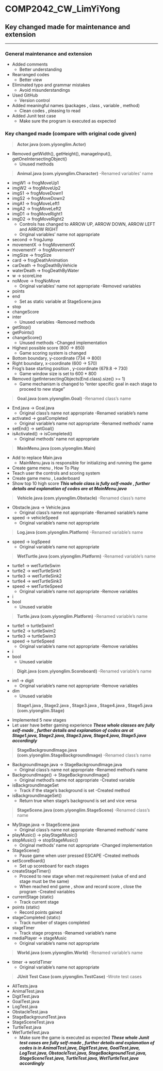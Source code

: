 # COMP2042_CW_LimYiYong

## Key changed made for maintenance and extension
___________________________________________________________________

### General maintenance and extension
- Added comments
  - Better understanding
- Rearranged codes
  - Better view
- Eliminated typo and grammar mistakes
  - Avoid misunderstandings
- Used GitHub 
  - Version control
- Added meaningful names (packages , class , variable , method)
  - Clean codes , pleasing to read
- Added Junit test case
  - Make sure the program is executed as expected

### Key changed made (compare with original code given)
>**Actor.java (com.yiyonglim.Actor)**
- Removed getWidth(), getHeight(), manageInput(), getOneIntersectingObject()
  - Unused methods

>**Animal.java (com.yiyonglim.Character)**
-Renamed variables’ name
  - imgW1 -> frogMoveUp1
  - imgW2 -> frogMoveUp2
  - imgS1 -> frogMoveDown1
  - imgS2 -> frogMoveDown2
  - imgA1 -> frogMoveLeft1
  - imgA2 -> frogMoveLeft2
  - imgD1 -> frogMoveRight1
  - imgD2 -> frogMoveRight2
    - Controls has changed to ARROW UP, ARROW DOWN, ARROW LEFT and ARROW RIGHT
    - Original variables’ name not appropriate
  - second -> frogJump
  - movementX -> frogMovementX
  - movementY -> frogMovementY
  - imgSize -> frogSize
  - card -> frogDeathAnimation
  - carDeath -> frogDeathByVehicle
  - waterDeath -> frogDeathByWater
  - w -> scoreLine
  - noMove -> frogNoMove
    -	Original variables’ name not appropriate
-Removed variables
  - points
  - end
    - Set as static variable at StageScene.java
  - stop
  -	changeScore
  -	inter
    -	Unused variables
-Removed methods
  - getStop()
  - getPoints()
  - changeScore()
    -	Unused methods
-Changed implementation
  -	Highest possible score (800 -> 850)
    -	Game scoring system is changed
  -	Bottom boundary, y-coordinate (734 -> 800)
  -	Right boundary,  x-coordinate (600 -> 570)
  -	Frog’s base starting position , y-coordinate (679.8 -> 730)
    -	Game window size is set to 600 * 800
  -	Removed (getIntersectingObjects(End.class).size() >= 1)
    -	Game mechanism is changed to “enter specific goal in each stage to proceed to new stage”

>**Goal.java (com.yiyonglim.Goal)**
-Renamed class’s name
  -	End.java -> Goal.java
    -	Original class’s name not appropriate
-Renamed variable’s name
  -	activated -> goalCompleted
    -	Original variable’s name not appropriate
-Renamed methods’ name
  -	setEnd() -> setGoal()
  -	isActivated() -> isCompleted()
    -	Original methods’ name not appropriate

>**MainMenu.java (com.yiyonglim.Main)**
- Add to replace Main.java
    -	MainMenu.java is responsible for initializing and running the game
-	Create game menu , How To Play
  -	Teach user the controls and scoring system
-	Create game menu , Leaderboard
  -	Show top 10 high score
***This whole class is fully self-made , further details and explanation of codes are at MainMenu.java***

>**Vehicle.java (com.yiyonglim.Obstacle)**
-Renamed class’s name
  -	Obstacle.java -> Vehicle.java
    -	Original class’s name not appropriate
-Renamed variable’s name
  -	speed -> vehicleSpeed
    -	Original variable’s name not appropriate

>**Log.java (com.yiyonglim.Platform)**
-Renamed variable’s name
  -	speed -> logSpeed
    -	Original variable’s name not appropriate

>**WetTurtle.java (com.yiyonglim.Platform)**
-Renamed variable’s name
  -	turtle1 -> wetTurtleSwim
  -	turtle2 -> wetTurtleSink1
  -	turtle3 -> wetTurtleSink2
  -	turtle4 -> wetTurtleSink3
  -	speed -> wetTurtleSpeed
    -	Original variable’s name not appropriate
-Remove variables
  -	i
  -	bool
    -	Unused variable

>**Turtle.java (com.yiyonglim.Platform)**
-Renamed variable’s name
  -	turtle1 -> turtleSwim1
  -	turtle2 -> turtleSwim2
  -	turtle3 -> turtleSwim3
  -	speed -> turtleSpeed
    -	Original variable’s name not appropriate
-Remove variables
  -	i
  -	bool
    -	Unused variable

>**Digit.java (com.yiyonglim.Scoreboard)**
-Renamed variable’s name
  -	im1 -> digit
    -	Original variable’s name not appropriate
-Remove variables
  -	dim
    -	Unused variable

>**Stage1.java , Stage2.java , Stage3.java , Stage4.java , Stage5.java (com.yiyonglim.Stage)**
-	Implemented 5 new stages
  -	Let user have better gaming experience
***These whole classes are fully self-made , further details and explanation of codes are at Stage1.java, Stage2.java, Stage3.java, Stage4.java, Stage5.java accordingly***

>**StageBackgroundImage.java (com.yiyonglim.StageBackgroundImage)**
-Renamed class’s name
  -	BackgroundImage.java -> StageBackgroundImage.java
    -	Original class’s name not appropriate
-Renamed method’s name
  -	BackgroundImage() -> StageBackgroundImage()
    -	Original method’s name not appropriate
-Created variable
  -	isBackgroundImageSet
    -	Track if the stage’s background is set
-Created method
  -	isBackgroundImageSet()
    -	Return true when stage’s background is set and vice versa

>**StageScene.java (com.yiyonglim.StageScene)**
-Renamed class’s name
  -	MyStage.java -> StageScene.java
    -	Original class’s name not appropriate
-Renamed methods’ name
  -	playMusic() -> playStageMusic()
  -	stopMusic() -> stopStageMusic()
    -	Original methods’ name not appropriate
-Changed implementation
  -	StageScene()
    -	Pause game when user pressed ESCAPE
-Created methods
  -	setScoreBoard()
    -	Set up scoreboard for each stages
  -	createStageTimer()
    -	Proceed to new stage when met requirement (value of end and stage must be the same)
    -	When reached end game , show and record score , close the program
-Created variables
  -	currentStage (static)
    -	Track current stage
  -	points (static)
    -	Record points gained
  -	stageCompleted (static)
    -	Track number of stages completed
  -	stageTimer
    -	Track stage progress
-Renamed variable’s name
  -	mediaPlayer -> stageMusic
    -	Original variable’s name not appropriate

>**World.java (com.yiyonglim.World)**
-Renamed variable’s name
  -	timer -> worldTimer
    -	Original variable’s name not appropriate

>**JUnit Test Case (com.yiyonglim.TestCase)**
-Wrote test cases
  -	AllTests.java
  -	AnimalTest.java
  -	DigitTest.java
  -	GoalTest.java
  -	LogTest.java
  -	ObstacleTest.java
  -	StageBackgroundTest.java
  -	StageSceneTest.java
  -	TurtleTest.java
  -	WetTurtleTest.java
    -	Make sure the game is executed as expected
***These whole Junit test cases are fully self-made , further details and explanation of codes is in AnimalTest.java, DigitTest.java, GoalTest.java, LogTest.java, ObstacleTest.java, StageBackgroundTest.java, StageSceneTest.java, TurtleTest.java, WetTurtleTest.java accordingly***
